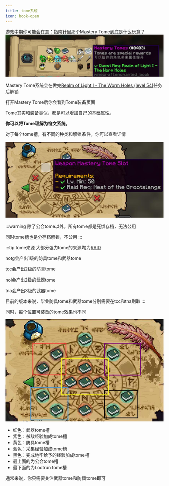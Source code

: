 ```yaml
---
title: tome系统
icon: book-open
---
```


游戏中期你可能会在意：指南针里那个Mastery Tome到底是什么玩意？
![](/assets/img/tome1.jpg)

Mastery Tome系统会在做完[Realm of Light I - The Worm Holes (level 54)](/WynncraftCNguide/quests/lvl51-60/level%2054%20-%20Realm%20of%20Light%20I%20-%20The%20Worm%20Holes.html)任务后解锁

打开Mastery Tome后你会看到Tome装备页面

Tome其实和装备类似，都是可以增加自己的基础属性。

**你可以将Tome理解为符文系统。**

对于每个tome槽，有不同的种类和解锁条件，你可以查看详情

![](/assets/img/tome2.jpg)

:::warning
除了公会tome以外，所有tome都是死绑存档，无法公用

同时tome槽也是分存档解锁，不公用
:::

:::tip tome来源
大部分强力tome的来源均为[RAID](/WynncraftCNguide/guide/raid.html)

notg会产出1级的防具tome和武器tome

tcc会产出2级的防具tome

nol会产出2级的武器tome

tna会产出3级的武器tome

目前的版本来说，毕业防具tome和武器tome分别需要在tcc和tna刷取
:::

同时，每个位置可装备的tome效果也不同

![](/assets/img/tome3.jpg)

+ 红色：武器tome槽
+ 紫色：杀敌经验加成tome槽
+ 黄色：防具tome槽
+ 蓝色：采集经验加成tome槽
+ 黑色：完成地牢给予的经验加成tome槽
+ 最上面的为公会tome槽
+ 最下面的为Lootrun tome槽

通常来说，你只需要关注武器tome和防具tome即可

